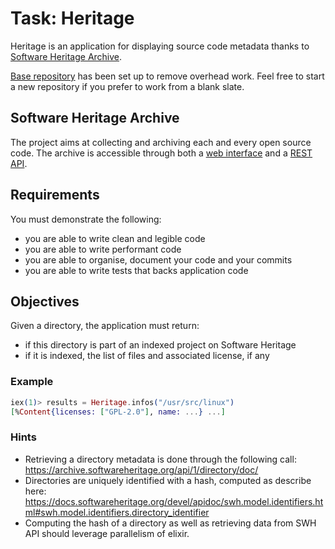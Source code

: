 # Task: Heritage

Heritage is an application for displaying source code metadata thanks to [Software
Heritage Archive](https://www.softwareheritage.org/).

[Base repository](https://github.com/jeanparpaillon/heritage.git) has been set
up to remove overhead work. Feel free to start a new repository if you prefer to
work from a blank slate.

## Software Heritage Archive

The project aims at collecting and archiving each and every open source code.
The archive is accessible through both a [web
interface](https://archive.softwareheritage.org/browse/search/) and a [REST
API](https://archive.softwareheritage.org/api/).

## Requirements

You must demonstrate the following:
* you are able to write clean and legible code
* you are able to write performant code
* you are able to organise, document your code and your commits
* you are able to write tests that backs application code

## Objectives

Given a directory, the application must return:
* if this directory is part of an indexed project on Software Heritage
* if it is indexed, the list of files and associated license, if any

### Example

```elixir
iex(1)> results = Heritage.infos("/usr/src/linux")
[%Content{licenses: ["GPL-2.0"], name: ...} ...]
```

### Hints

* Retrieving a directory metadata is done through the following call:
  https://archive.softwareheritage.org/api/1/directory/doc/
* Directories are uniquely identified with a hash, computed as describe here:
  https://docs.softwareheritage.org/devel/apidoc/swh.model.identifiers.html#swh.model.identifiers.directory_identifier
* Computing the hash of a directory as well as retrieving data from SWH API
  should leverage parallelism of elixir.
  